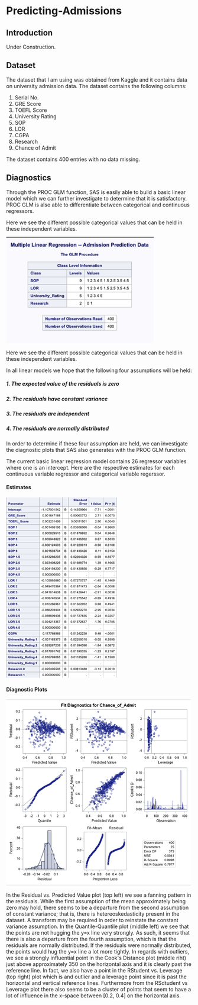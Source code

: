 # Predicting-Admissions

## Introduction

Under Construction.

## Dataset

The dataset that I am using was obtained from Kaggle and it contains data on university admission data. The dataset contains the following columns:

1. Serial No.
2. GRE Score
3. TOEFL Score
4. University Rating
5. SOP
6. LOR
7. CGPA
8. Research
9. Chance of Admit

The dataset contains 400 entries with no data missing.

## Diagnostics

Through the PROC GLM function, SAS is easily able to build a basic linear model which we can further investigate to determine that it is satisfactory. PROC GLM is also able to differentiate between categorical and continuous regressors.

Here we see the different possible categorical values that can be held in these independent variables.

<img src="GLM_PROCEDURE.png" alt="Basic statistics for the GLM Procedure" width="400"/>

Here we see the different possible categorical values that can be held in these independent variables.

In all linear models we hope that the following four assumptions will be held:

##### 1. The expected value of the residuals is zero

##### 2. The residuals have constant variance

##### 3. The residuals are independent

##### 4. The residuals are normally distributed

In order to determine if these four assumption are held, we can investigate the diagnostic plots that SAS also generates with the PROC GLM function.

The current basic linear regression model contains 26 regressor variables where one is an intercept. Here are the respective estimates for each continuous variable regressor and categorical variable regerssor.

#### Estimates

<img src="Estimates.png" alt="Estimates" width="300"/>

#### Diagnostic Plots

<img src="Diagnostic_Plots.png" alt="Diagnostic Plots" width="500"/>

In the Residual vs. Predicted Value plot (top left) we see a fanning pattern in the residuals. While the first assumption of the mean approximately being zero may hold, there seems to be a departure from the second assumption of constant variance; that is, there is hetereoskedasticity present in the dataset. A transform may be required in order to reinstate the constant variance assumption. In the Quantile-Quantile plot (middle left) we see that the points are not hugging the y=x line very strongly. As such, it seems that there is also a departure from the fourth assumption, which is that the residuals are normally distributed. If the residuals were normally distributed, the points would hug the y=x line a lot more tightly. In regards with outliers, we see a strongly influential point in the Cook's Distance plot (middle riht) just above approximately 350 on the horizontal axis and it is clearly past the reference line. In fact, we also have a point in the RStudent vs. Leverage (top right) plot which is and outlier and a leverage point since it is past the horizontal and vertical reference lines. Furthermore from the RSdtudent vs Leverage plot there also seems to be a cluster of points that seem to have a lot of influence in the x-space between [0.2, 0.4] on the horizontal axis.

